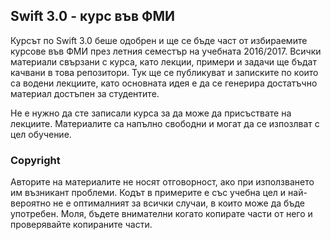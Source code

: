 ## Swift 3.0 - курс във ФМИ 

Курсът по Swift 3.0 беше одобрен и ще се бъде част от избираемите курсове във ФМИ през летния семестър на учебната 2016/2017. Всички материали свързани с курса, като лекции, примери и задачи ще бъдат качвани в това репозитори. Тук ще се публикуват и записките по които са водени лекциите, като основната идея е да се генерира достатъчно материал достъпен за студентите. 

Не е нужно да сте записали курса за да може да присъствате на лекциите. Материалите са напълно свободни и могат да се изпозлват с цел обучение.


### Copyright 

Авторите на материалите не носят отговорност, ако при използването им възникант проблеми. Кодът в примерите е със учебна цел и най-вероятно не е оптималният за всички случаи, в които може да бъде употребен. Моля, бъдете внимателни когато копирате части от него и проверявайте копираните части.
